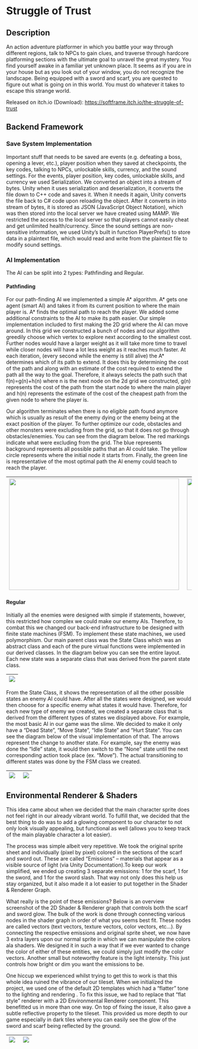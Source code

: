 # Struggle of Trust
## Description
An action adventure platformer in which you battle your way through different regions, talk to NPCs to gain clues, and traverse through hardcore platforming sections with the ultimate goal to unravel the great mystery. You find yourself awake in a familiar yet unknown place. It seems as if you are in your house but as you look out of your window, you do not recognize the landscape. Being equipped with a sword and scarf, you are quested to figure out what is going on in this world. You must do whatever it takes to escape this strange world.

Released on itch.io (Download): https://softframe.itch.io/the-struggle-of-trust 

## Backend Framework
### Save System Implementation
Important stuff that needs to be saved are events (e.g. defeating a boss, opening a lever, etc.), player position when they saved at checkpoints, the key codes, talking to NPCs, unlockable skills, currency, and the sound settings. For the events, player position, key codes, unlockable skills, and currency we used Serialization. We converted an object into a stream of bytes. Unity when it uses serialization and deserialization, it converts the file down to C++ code and saves it. When it needs it again, Unity converts the file back to C# code upon reloading the object. After it converts in into stream of bytes, it is stored as JSON (JavaScript Object Notation), which was then stored into the local server we have created using MAMP. We restricted the access to the local server so that players cannot easily cheat and get unlimited health/currency. Since the sound settings are non-sensitive information, we used Unity’s built in function PlayerPrefs() to store data in a plaintext file, which would read and write from the plaintext file to modify sound settings. 

### AI Implementation
The AI can be split into 2 types: Pathfinding and Regular.
#### Pathfinding
For our path-finding AI we implemented a simple A* algorithm. A* gets one agent (smart AI) and takes it from its current position to where the main player is. A* finds the optimal path to reach the player. We added some additional constraints to the AI to make its path easier. Our simple implementation included to first making the 2D grid where the AI can move around. In this grid we constructed a bunch of nodes and our algorithm greedily choose which vertex to explore next according to the smallest cost. Further nodes would have a larger weight as it will take more time to travel while closer nodes will have a lot less weight as it reaches much faster. At each iteration, (every second while the enemy is still alive) the A* determines which of its path to extend. It does this by determining the cost of the path and along with an estimate of the cost required to extend the path all the way to the goal. Therefore, it always selects the path such that f(n)=g(n)+h(n)  where n is the next node on the 2d grid we constructed, g(n) represents the cost of the path from the start node to where the main player and h(n) represents the estimate of the cost of the cheapest path from the given node to where the player is.

Our algorithm terminates when there is no eligible path found anymore which is usually as result of the enemy dying or the enemy being at the exact position of the player. To further optimize our code, obstacles and other monsters were excluding from the grid, so that it does not go through obstacles/enemies. You can see from the diagram below. The red markings indicate what were excluding from the grid. The blue represents background represents all possible paths that an AI could take. The yellow circle represents where the initial node it starts from. Finally, the green line is representative of the most optimal path the AI enemy could teach to reach the player.  

<table>
  <thead>
    <tr>
      <th><img align="left" width="461" height="302" src="https://i.imgur.com/DfBiiUc.png"></th>
      <th><img align="right" width="461" height="302" src="https://i.imgur.com/0zLtNRn.png"></th>
    </tr>
  </thead>
</table>

#### Regular
Initially all the enemies were designed with simple if statements, however, this restricted how complex we could make our enemy AIs. Therefore, to combat this we changed our back-end infrastructure to be designed with finite state machines (FSM). To implement these state machines, we used polymorphism. Our main parent class was the State Class which was an abstract class and each of the pure virtual functions were implemented in our derived classes. In the diagram below you can see the entire layout.  Each new state was a separate class that was derived from the parent state class.

<table>
  <thead>
    <tr>   
        <th><img src="https://i.imgur.com/oYcef9S.png"></th>      
    </tr>
  </thead>
</table>

From the State Class, it shows the representation of all the other possible states an enemy AI could have. After all the states were designed, we would then choose for a specific enemy what states it would have. Therefore, for each new type of enemy we created, we created a separate class that is derived from the different types of states we displayed above. For example, the most basic AI in our game was the slime. We decided to make it only have a “Dead State”, “Move State”, “Idle State” and “Hurt State”. You can see the diagram below of the visual implementation of that. The arrows represent the change to another state.  For example, say the enemy was done the “Idle” state, it would then switch to the “None” state until the next corresponding action took place (ex. “Move”). The actual transitioning to different states was done by the FSM class we created.

<table>
  <thead>
    <tr>
      <th><img align="left" src="https://i.imgur.com/S1EHEB9.png"></th>
      <th><img align="right" src="https://i.imgur.com/bPAdLHv.png"></th>
    </tr>
  </thead>
</table>

## Environmental Renderer & Shaders

This idea came about when we decided that the main character sprite does not feel right in our already vibrant world. To fulfill that, we decided that the best thing to do was to add a glowing component to our character to not only look visually appealing, but functional as well (allows you to keep track of the main playable character a lot easier).

The process was simple albeit very repetitive. We took the original sprite sheet and individually (pixel by pixel) colored in the sections of the scarf and sword out. These are called “Emissions” –  materials that appear as a visible source of light (via Unity Documentation).To keep our work simplified, we ended up creating 3 separate emissions: 1 for the scarf, 1 for the sword, and 1 for the sword slash. That way not only does this help us stay organized, but it also made it a lot easier to put together in the Shader & Renderer Graph.

What really is the point of these emissions? Below is an overview screenshot of the 2D Shader & Renderer graph that controls both the scarf and sword glow. The bulk of the work is done through connecting various nodes in the shader graph in order of what you seems best fit. These nodes are called vectors (text vectors, texture vectors, color vectors, etc…). By connecting the respective emissions and original sprite sheet, we now have 3 extra layers upon our normal sprite in which we can manipulate the colors ala shaders. We designed it in such a way that if we ever wanted to change the color of either of these entities, we could simply just modify the color vectors. Another small but noteworthy feature is the light intensity. This just controls how bright or dim you want the emissions to be. 

One hiccup we experienced whilst trying to get this to work is that this whole idea ruined the vibrance of our tileset. When we initialized the project, we used one of the default 2D templates which had a “flatter” tone to the lighting and rendering . To fix this issue, we had to replace that “flat style” renderer with a 2D Environmental Renderer component. This benefitted us in more than one way. On top of fixing the issue, it also gave a subtle reflective property to the tileset. This provided us more depth to our game especially in dark tiles where you can easily see the glow of the sword and scarf being reflected by the ground. 

<table>
  <thead>
    <tr>
      <th><img align="left" src="https://i.imgur.com/r41vCs8.png"></th>
      <th><img align="right" src="https://i.imgur.com/OsuOB2s.gif"></th>
    </tr>
  </thead>
</table>
















